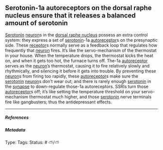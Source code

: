 ## Serotonin-1a autoreceptors on the dorsal raphe nucleus ensure that it releases a balanced amount of serotonin

[Serotonin](Serotonin.md) [neuron](Neuron.md)s in the [dorsal raphe nucleus]() possess an extra control system: they express a set of [serotonin](Serotonin.md)-1a [autoreceptor](Autoreceptor.md)s on the presynaptic side. These [receptor](Receptor.md)s normally serve as a feedback loop that regulates how frequently that [neuron](Neuron.md) fires. It’s like the servo-mechanism of the thermostat in your house. When the temperature drops, the thermostat kicks the heat on, and when it gets too hot, the furnace turns off. The-1a [autoreceptor](Autoreceptor.md) serves as the [neuron](Neuron.md)’s thermostat, causing it to fire relatively slowly and rhythmically, and silencing it before it gets into trouble. By preventing these [neuron](Neuron.md)s from firing too rapidly, these [autoreceptor](Autoreceptor.md)s make sure the [serotonin](Serotonin.md) [neuron](Neuron.md)s don’t wear out; and there is rarely enough [serotonin](Serotonin.md) in the [synapse](Synapse.md) to down-regulate those-1a autoreceptors. SSRIs turn those [autoreceptor](Autoreceptor.md)s off; it’s like setting the temperature threshold on your servo-mechanism thermostat much higher, and those [serotonin](Serotonin.md) nerve terminals fire like gangbusters; thus the antidepressant effects.

---

##### References

##### Metadata

Type: 
Tags:
Status: # ⛅️/⛅️
